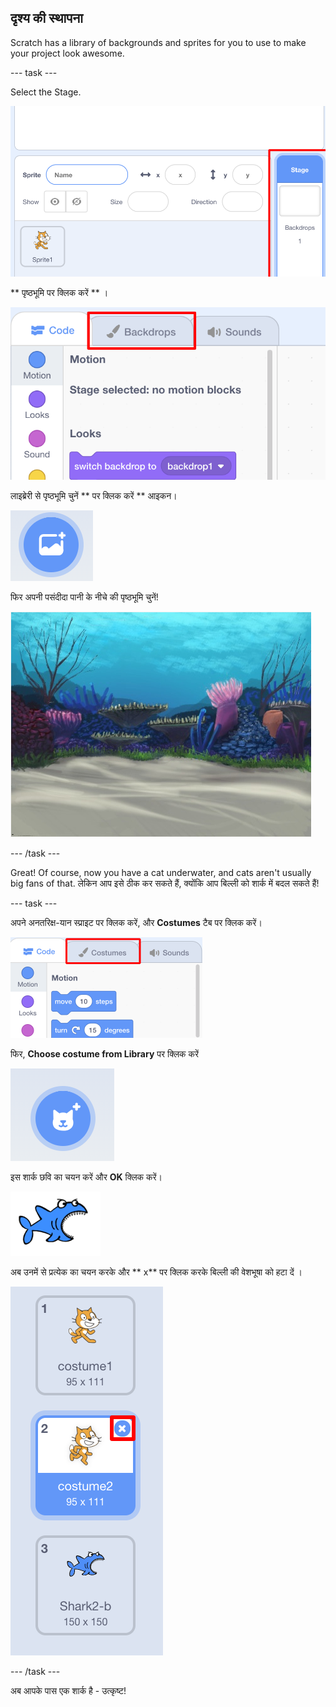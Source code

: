 ## दृश्य की स्थापना

Scratch has a library of backgrounds and sprites for you to use to make your project look awesome.

\--- task \---

Select the Stage.

![स्टेज का चयन करें।](images/looksSelectStage.png)

** पृष्ठभूमि पर क्लिक करें ** ।

![बैकड्रॉप्स टैब](images/looksBackdrops.png)

लाइब्रेरी से पृष्ठभूमि चुनें ** पर क्लिक करें ** आइकन।

![बैकड्रॉप आइकन चुनें](images/looksChooseBg.png)

फिर अपनी पसंदीदा पानी के नीचे की पृष्ठभूमि चुनें!

![एक पानी के नीचे का दृश्य](images/looksUnderwater.png)

\--- /task \---

Great! Of course, now you have a cat underwater, and cats aren't usually big fans of that. लेकिन आप इसे ठीक कर सकते हैं, क्योंकि आप बिल्ली को शार्क में बदल सकते हैं!

\--- task \---

अपने अनतरिक्ष-यान स्प्राइट पर क्लिक करें, और **Costumes** टैब पर क्लिक करें।

![](images/cool2.png)

फिर, **Choose costume from Library** पर क्लिक करें

![](images/cool3.png)

इस शार्क छवि का चयन करें और **OK** क्लिक करें।

![शार्क की पोशाक](images/looksShark.png)

अब उनमें से प्रत्येक का चयन करके और ** x** पर क्लिक करके बिल्ली की वेशभूषा को हटा दें ।

![](images/coolDeleteCostumes.png)

\--- /task \---

अब आपके पास एक शार्क है - उत्कृष्ट!